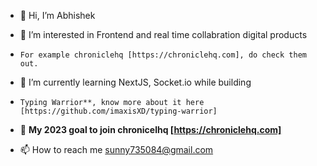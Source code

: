 - 👋 Hi, I’m Abhishek

- 👀 I’m interested in Frontend and real time collabration digital products 
-     For example chroniclehq [https://chroniclehq.com], do check them out.
- 🌱 I’m currently learning NextJS, Socket.io while building 
-     Typing Warrior**, know more about it here [https://github.com/imaxisXD/typing-warrior]

- 🎯 **My 2023 goal to join **chronicelhq** [https://chroniclehq.com]**

- 📫 How to reach me sunny735084@gmail.com

<!---
imaxisXD/imaxisXD is a ✨ special ✨ repository because its `README.md` (this file) appears on your GitHub profile.
You can click the Preview link to take a look at your changes.
--->
